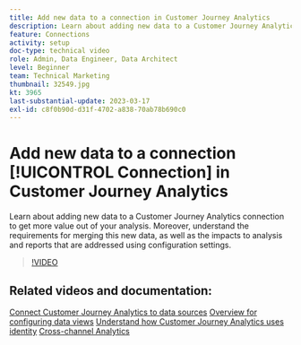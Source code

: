 ```yaml
---
title: Add new data to a connection in Customer Journey Analytics
description: Learn about adding new data to a Customer Journey Analytics connection to get more value out of your analysis. 
feature: Connections
activity: setup
doc-type: technical video
role: Admin, Data Engineer, Data Architect
level: Beginner
team: Technical Marketing
thumbnail: 32549.jpg
kt: 3965
last-substantial-update: 2023-03-17
exl-id: c8f0b90d-d31f-4702-a838-70ab78b690c0
---
```

# Add new data to a connection [!UICONTROL Connection] in Customer Journey Analytics

Learn about adding new data to a Customer Journey Analytics connection to get more value out of your analysis. Moreover, understand the requirements for merging this new data, as well as the impacts to analysis and reports that are addressed using configuration settings. 

>[!VIDEO](https://video.tv.adobe.com/v/32549/?learn=on&quality=12)

## Related videos and documentation:
[Connect Customer Journey Analytics to data sources](https://experienceleague.adobe.com/docs/customer-journey-analytics-learn/tutorials/connections/connecting-customer-journey-analytics-to-data-sources-in-platform.html)
[Overview for configuring data views](https://experienceleague.adobe.com/docs/customer-journey-analytics-learn/tutorials/data-views/overview-of-configuring-data-views-for-cja.html)
[Understand how Customer Journey Analytics uses identity](https://experienceleague.adobe.com/docs/customer-journey-analytics-learn/tutorials/visitor-id/understanding-how-customer-journey-analytics-uses-identity.html)
[Cross-channel Analytics](https://experienceleague.adobe.com/docs/analytics-platform/using/cca/overview.html)